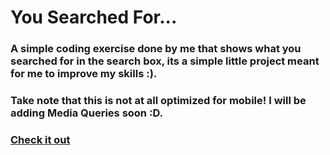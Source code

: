 # You Searched For...
### A simple coding exercise done by me that shows what you searched for in the search box, its a simple little project meant for me to improve my skills :).
### Take note that this is not at all optimized for mobile! I will be adding Media Queries soon :D.
### [Check it out](https://abhishek7h.github.io/searchedFor)

